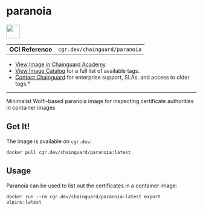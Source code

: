 <!--monopod:start-->
# paranoia

<!--url:start-->
<a href="https://github.com/jetstack/paranoia">
<!--logo:start-->
  <img src="https://storage.googleapis.com/chainguard-academy/logos/paranoia/logo.svg" width="36px" height="36px" />
<!--logo:end-->
</a>
<!--url:end-->

| | |
| - | - |
| **OCI Reference** | `cgr.dev/chainguard/paranoia` |

* [View Image in Chainguard Academy](https://edu.chainguard.dev/chainguard/chainguard-images/reference/paranoia/overview/)
* [View Image Catalog](https://console.enforce.dev/images/catalog) for a full list of available tags.
* [Contact Chainguard](https://www.chainguard.dev/chainguard-images) for enterprise support, SLAs, and access to older tags.*
---
<!--monopod:end-->

<!--overview:start-->
Minimalist Wolfi-based paranoia image for inspecting certificate authorities in container images
<!--overview:end-->

<!--getting:start-->
## Get It!
The image is available on `cgr.dev`:

```
docker pull cgr.dev/chainguard/paranoia:latest
```
<!--getting:end-->

<!--body:start-->
## Usage

Paranoia can be used to list out the certificates in a container image:

```
docker run --rm cgr.dev/chainguard/paranoia:latest export alpine:latest
```
<!--body:end-->

